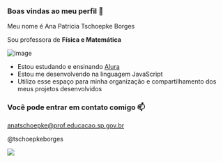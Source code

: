### Boas vindas ao meu perfil 🧡


Meu nome é Ana Patricia Tschoepke Borges

Sou professora de **Física e Matemática** 


![image](https://github.com/user-attachments/assets/1aa85010-1fe7-4309-aaa9-ceaf196666f4)


- Estou estudando e ensinando [Alura](https://www.alura.com.br)
- Estou me desenvolvendo na linguagem JavaScript
- Utilizo esse espaço para minha organização e compartilhamento dos meus projetos desenvolvidos

### Você pode entrar em contato comigo 📫
anatschoepke@prof.educacao.sp.gov.br

@tschoepkeborges


![](https://media.tenor.com/SySd3JdUC_8AAAAM/hype-hypey.gif)



